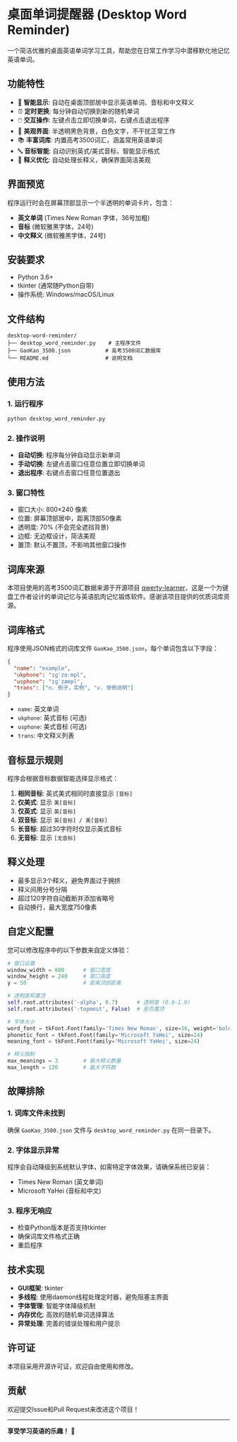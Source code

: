 # 桌面单词提醒器 (Desktop Word Reminder)

一个简洁优雅的桌面英语单词学习工具，帮助您在日常工作学习中潜移默化地记忆英语单词。

## 功能特性

- 🎯 **智能显示**: 自动在桌面顶部居中显示英语单词、音标和中文释义
- ⏰ **定时更换**: 每分钟自动切换到新的随机单词
- 🖱️ **交互操作**: 左键点击立即切换单词，右键点击退出程序
- 🎨 **美观界面**: 半透明黑色背景，白色文字，不干扰正常工作
- 📚 **丰富词库**: 内置高考3500词汇，涵盖常用英语单词
- 🔤 **音标智能**: 自动识别英式/美式音标，智能显示格式
- 📖 **释义优化**: 自动处理长释义，确保界面简洁美观

## 界面预览

程序运行时会在屏幕顶部显示一个半透明的单词卡片，包含：
- **英文单词** (Times New Roman 字体，36号加粗)
- **音标** (微软雅黑字体，24号)
- **中文释义** (微软雅黑字体，24号)

## 安装要求

- Python 3.6+
- tkinter (通常随Python自带)
- 操作系统: Windows/macOS/Linux

## 文件结构

```
desktop-word-reminder/
├── desktop_word_reminder.py    # 主程序文件
├── GaoKao_3500.json           # 高考3500词汇数据库
└── README.md                  # 说明文档
```

## 使用方法

### 1. 运行程序

```bash
python desktop_word_reminder.py
```

### 2. 操作说明

- **自动切换**: 程序每分钟自动显示新单词
- **手动切换**: 左键点击窗口任意位置立即切换单词
- **退出程序**: 右键点击窗口任意位置退出

### 3. 窗口特性

- 窗口大小: 800×240 像素
- 位置: 屏幕顶部居中，距离顶部50像素
- 透明度: 70% (不会完全遮挡背景)
- 边框: 无边框设计，简洁美观
- 置顶: 默认不置顶，不影响其他窗口操作

## 词库来源

本项目使用的高考3500词汇数据来源于开源项目 [qwerty-learner](https://github.com/RealKai42/qwerty-learner)，这是一个为键盘工作者设计的单词记忆与英语肌肉记忆锻炼软件。感谢该项目提供的优质词库资源。

## 词库格式

程序使用JSON格式的词库文件 `GaoKao_3500.json`，每个单词包含以下字段：

```json
{
  "name": "example",
  "ukphone": "ɪɡˈzɑːmpl",
  "usphone": "ɪɡˈzæmpl",
  "trans": ["n. 例子，实例", "v. 举例说明"]
}
```

- `name`: 英文单词
- `ukphone`: 英式音标 (可选)
- `usphone`: 美式音标 (可选)
- `trans`: 中文释义列表

## 音标显示规则

程序会根据音标数据智能选择显示格式：

1. **相同音标**: 英式美式相同时直接显示 `[音标]`
2. **仅美式**: 显示 `美[音标]`
3. **仅英式**: 显示 `英[音标]`
4. **双音标**: 显示 `英[音标] / 美[音标]`
5. **长音标**: 超过30字符时仅显示英式音标
6. **无音标**: 显示 `[无音标]`

## 释义处理

- 最多显示3个释义，避免界面过于拥挤
- 释义间用分号分隔
- 超过120字符自动截断并添加省略号
- 自动换行，最大宽度750像素

## 自定义配置

您可以修改程序中的以下参数来自定义体验：

```python
# 窗口设置
window_width = 800      # 窗口宽度
window_height = 240     # 窗口高度
y = 50                  # 距离顶部距离

# 透明度和置顶
self.root.attributes('-alpha', 0.7)      # 透明度 (0.0-1.0)
self.root.attributes('-topmost', False)  # 是否置顶

# 字体大小
word_font = tkFont.Font(family='Times New Roman', size=36, weight='bold')
phonetic_font = tkFont.Font(family='Microsoft YaHei', size=24)
meaning_font = tkFont.Font(family='Microsoft YaHei', size=24)

# 释义限制
max_meanings = 3        # 最大释义数量
max_length = 120        # 最大字符数
```

## 故障排除

### 1. 词库文件未找到

确保 `GaoKao_3500.json` 文件与 `desktop_word_reminder.py` 在同一目录下。

### 2. 字体显示异常

程序会自动降级到系统默认字体，如需特定字体效果，请确保系统已安装：
- Times New Roman (英文单词)
- Microsoft YaHei (音标和中文)

### 3. 程序无响应

- 检查Python版本是否支持tkinter
- 确保词库文件格式正确
- 重启程序

## 技术实现

- **GUI框架**: tkinter
- **多线程**: 使用daemon线程处理定时器，避免阻塞主界面
- **字体管理**: 智能字体降级机制
- **内存优化**: 高效的随机单词选择算法
- **异常处理**: 完善的错误处理和用户提示

## 许可证

本项目采用开源许可证，欢迎自由使用和修改。

## 贡献

欢迎提交Issue和Pull Request来改进这个项目！

---

**享受学习英语的乐趣！** 🎉